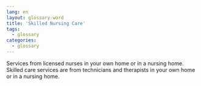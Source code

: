 ```yaml
---
lang: en
layout: glossary-word
title: 'Skilled Nursing Care'
tags:
  - glossary
categories:
  - glossary
---
```

Services from licensed nurses in your own home or in a nursing home. Skilled care services are from technicians and therapists in your own home or in a nursing home.